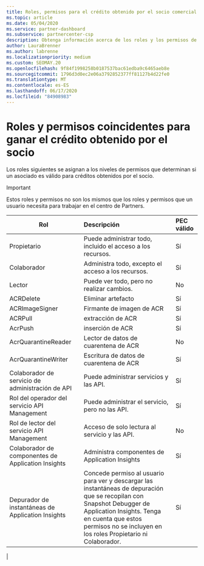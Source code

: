 ```yaml
---
title: Roles, permisos para el crédito obtenido por el socio comercial
ms.topic: article
ms.date: 05/04/2020
ms.service: partner-dashboard
ms.subservice: partnercenter-csp
description: Obtenga información acerca de los roles y los permisos de los asociados para poder ganar créditos obtenidos por asociados (PEC). Estos difieren de los roles para trabajar en el centro de Partners.
author: LauraBrenner
ms.author: labrenne
ms.localizationpriority: medium
ms.custom: SEOMAY.20
ms.openlocfilehash: 9f84f1998258b0187537bac61edba9c6465aeb8e
ms.sourcegitcommit: 1796d3d0ec2e06a3792852377ff81127b4d22fe0
ms.translationtype: MT
ms.contentlocale: es-ES
ms.lasthandoff: 06/17/2020
ms.locfileid: "84908983"
---
```

# <a name="roles-and-permissions-eligible-to-earn-partner-earned-credit"></a>Roles y permisos coincidentes para ganar el crédito obtenido por el socio

Los roles siguientes se asignan a los niveles de permisos que determinan si un asociado es válido para créditos obtenidos por el socio.

>[!Important]
>Estos roles y permisos no son los mismos que los roles y permisos que un usuario necesita para trabajar en el centro de Partners.

|**Rol**   |**Descripción**   |**PEC válido**   |
|-----------------|:------------------|:--------------|
|Propietario  |Puede administrar todo, incluido el acceso a los recursos.|Sí|
|Colaborador |Administra todo, excepto el acceso a los recursos.|Sí|
|Lector|Puede ver todo, pero no realizar cambios.|No|
|ACRDelete|Eliminar artefacto|Sí|
|ACRImageSigner|Firmante de imagen de ACR|Sí|
|ACRPull|extracción de ACR|Sí|
|AcrPush|inserción de ACR|Sí|
|AcrQuarantineReader|Lector de datos de cuarentena de ACR|No|
|AcrQuarantineWriter| Escritura de datos de cuarentena de ACR|Sí|
|Colaborador de servicio de administración de API|Puede administrar servicios y las API.|Sí|
|Rol del operador del servicio API Management|Puede administrar el servicio, pero no las API.|Sí|
|Rol de lector del servicio API Management|Acceso de solo lectura al servicio y las API.|No|
|Colaborador de componentes de Application Insights|Administra componentes de Application Insights|Sí|
|Depurador de instantáneas de Application Insights|Concede permiso al usuario para ver y descargar las instantáneas de depuración que se recopilan con Snapshot Debugger de Application Insights. Tenga en cuenta que estos permisos no se incluyen en los roles Propietario ni Colaborador.|Sí|
|